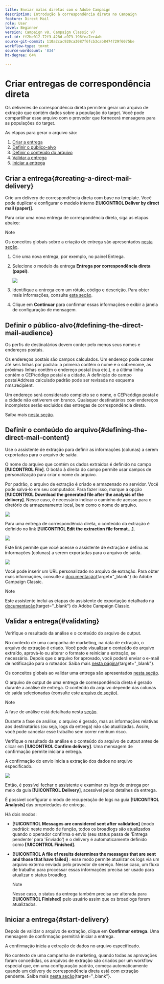 ```yaml
---
title: Enviar malas diretas com o Adobe Campaign
description: Introdução à correspondência direta no Campaign
feature: Direct Mail
role: User
level: Beginner
version: Campaign v8, Campaign Classic v7
exl-id: ff2be012-72f3-428d-a973-196fea7ec4ab
source-git-commit: 110a2cac920ca3087f6fcb3cab8474729f6075be
workflow-type: tm+mt
source-wordcount: '834'
ht-degree: 64%

---
```


# Criar entregas de correspondência direta

Os deliveries de correspondência direta permitem gerar um arquivo de extração que contém dados sobre a população do target. Você pode compartilhar esse arquivo com o provedor que fornecerá mensagens para as populações do target.

As etapas para gerar o arquivo são:

1. [Criar a entrega](#creating-a-direct-mail-delivery)
1. [Definir o público-alvo](#defining-the-direct-mail-audience)
1. [Definir o conteúdo do arquivo](#defining-the-direct-mail-content)
1. [Validar a entrega](#validating)
1. [Iniciar a entrega](#start-delivery)

## Criar a entrega{#creating-a-direct-mail-delivery}

Crie um delivery de correspondência direta com base no template. Você pode duplicar e configurar o modelo interno **[!UICONTROL Deliver by direct mail (paper)]**.

Para criar uma nova entrega de correspondência direta, siga as etapas abaixo:

>[!NOTE]
>
>Os conceitos globais sobre a criação de entrega são apresentados [nesta seção](../start/create-message.md).

1. Crie uma nova entrega, por exemplo, no painel Entrega.
1. Selecione o modelo da entrega **Entrega por correspondência direta (papel)**.

   ![](assets/direct_mail.png)

1. Identifique a entrega com um rótulo, código e descrição. Para obter mais informações, consulte [esta seção](../start/create-message.md#create-the-delivery).
1. Clique em **Continuar** para confirmar essas informações e exibir a janela de configuração de mensagem.

## Definir o público-alvo{#defining-the-direct-mail-audience}

Os perfis de destinatários devem conter pelo menos seus nomes e endereços postais.

Os endereços postais são campos calculados. Um endereço pode conter até seis linhas por padrão: a primeira contém o nome e o sobrenome, as próximas linhas contêm o endereço postal (rua etc.), e a última linha contém o CEP/código postal e a cidade. A definição do campo postalAddress calculado padrão pode ser revisada no esquema nms:recipient.

Um endereço será considerado completo se o nome, o CEP/código postal e a cidade não estiverem em branco. Quaisquer destinatários com endereços incompletos serão excluídos das entregas de correspondência direta.

Saiba mais [nesta seção](../start/create-message.md#target-population).

## Definir o conteúdo do arquivo{#defining-the-direct-mail-content}

Use o assistente de extração para definir as informações (colunas) a serem exportadas para o arquivo de saída.

O nome do arquivo que contém os dados extraídos é definido no campo **[!UICONTROL File]**. O botão à direita do campo permite usar campos de personalização para criar o nome do arquivo.

Por padrão, o arquivo de extração é criado e armazenado no servidor. Você pode salvá-lo em seu computador. Para fazer isso, marque a opção **[!UICONTROL Download the generated file after the analysis of the delivery]**. Nesse caso, é necessário indicar o caminho de acesso para o diretório de armazenamento local, bem como o nome do arquivo.

![](assets/s_ncs_user_mail_delivery_local_file.png)

Para uma entrega de correspondência direta, o conteúdo da extração é definido no link **[!UICONTROL Edit the extraction file format...]**.

![](assets/s_ncs_user_mail_delivery_format_link.png)

Este link permite que você acesse o assistente de extração e defina as informações (colunas) a serem exportadas para o arquivo de saída.

![](assets/s_ncs_user_mail_delivery_format_wz.png)

Você pode inserir um URL personalizado no arquivo de extração. Para obter mais informações, consulte a [documentação](https://experienceleague.adobe.com/docs/campaign-classic/using/designing-content/web-forms/publishing-a-web-form.html){target="_blank"} do Adobe Campaign Classic.

>[!NOTE]
>
>Este assistente inclui as etapas do assistente de exportação detalhado na [documentação](https://experienceleague.adobe.com/docs/campaign-classic/using/getting-started/importing-and-exporting-data/generic-imports-exports/executing-export-jobs.html){target="_blank"} do Adobe Campaign Classic.

## Validar a entrega{#validating}

Verifique o resultado da análise e o conteúdo do arquivo de output.

No contexto de uma campanha de marketing, na data de extração, o arquivo de extração é criado. Você pode visualizar o conteúdo do arquivo extraído, aprová-lo ou alterar o formato e reiniciar a extração, se necessário. Depois que o arquivo for aprovado, você poderá enviar o e-mail de notificação para o roteador. Saiba mais [nesta página](https://experienceleague.adobe.com/docs/campaign/automation/campaign-orchestration/marketing-campaign-approval.html?lang=pt-BR){target="_blank"}.

Os conceitos globais ao validar uma entrega são apresentados [nesta seção](../start/create-message.md#validate-the-delivery).

O arquivo de output de uma entrega de correspondência direta é gerado durante a análise de entrega. O conteúdo do arquivo depende das colunas de saída selecionadas (consulte este [arquivo de seção](#defining-the-direct-mail-content)).

>[!NOTE]
>
>A fase de análise está detalhada nesta [seção](delivery-analysis.md).

Durante a fase de análise, o arquivo é gerado, mas as informações relativas aos destinatários (ou seja, logs da entrega) não são atualizadas. Assim, você pode cancelar esse trabalho sem correr nenhum risco.

Verifique o resultado da análise e o conteúdo do arquivo de output antes de clicar em **[!UICONTROL Confirm delivery]**. Uma mensagem de confirmação permite iniciar a entrega.

A confirmação do envio inicia a extração dos dados no arquivo especificado.

![](assets/s_ncs_user_postal_del_send_confirm_postal.png)

Então, é possível fechar o assistente e examinar os logs de entrega por meio da guia **[!UICONTROL Delivery]**, acessível pelos detalhes da entrega.

É possível configurar o modo de recuperação de logs na guia **[!UICONTROL Analysis]** das propriedades de entrega.

Há dois modos:

* **[!UICONTROL Messages are considered sent after validation]** (modo padrão): neste modo de função, todos os broadlogs são atualizados quando o operador confirma o envio (seu status passa de &#39;Entrega pendente&#39; para &#39;Enviado&#39;) e o delivery é automaticamente definido como **[!UICONTROL Finished]**.
* **[!UICONTROL A file of results determines the messages that are sent and those that have failed]** : esse modo permite atualizar os logs via um arquivo externo enviado pelo provedor de serviço. Nesse caso, um fluxo de trabalho para processar essas informações precisa ser usado para atualizar o status broadlog.

  >[!NOTE]
  >
  >Nesse caso, o status da entrega também precisa ser alterada para **[!UICONTROL Finished]** pelo usuário assim que os broadlogs forem atualizados.

## Iniciar a entrega{#start-delivery}

Depois de validar o arquivo de extração, clique em **Confirmar entrega**. Uma mensagem de confirmação permitirá iniciar a entrega.

A confirmação inicia a extração de dados no arquivo especificado.

No contexto de uma campanha de marketing, quando todas as aprovações foram concedidas, os arquivos de extração são criados por um workflow especial que, em uma configuração padrão, começa automaticamente quando um delivery de correspondência direta está com extração pendente. Saiba mais [nesta seção](https://experienceleague.adobe.com/docs/campaign/automation/campaign-orchestration/marketing-campaign-deliveries.html?lang=pt-BR){target="_blank"}.
